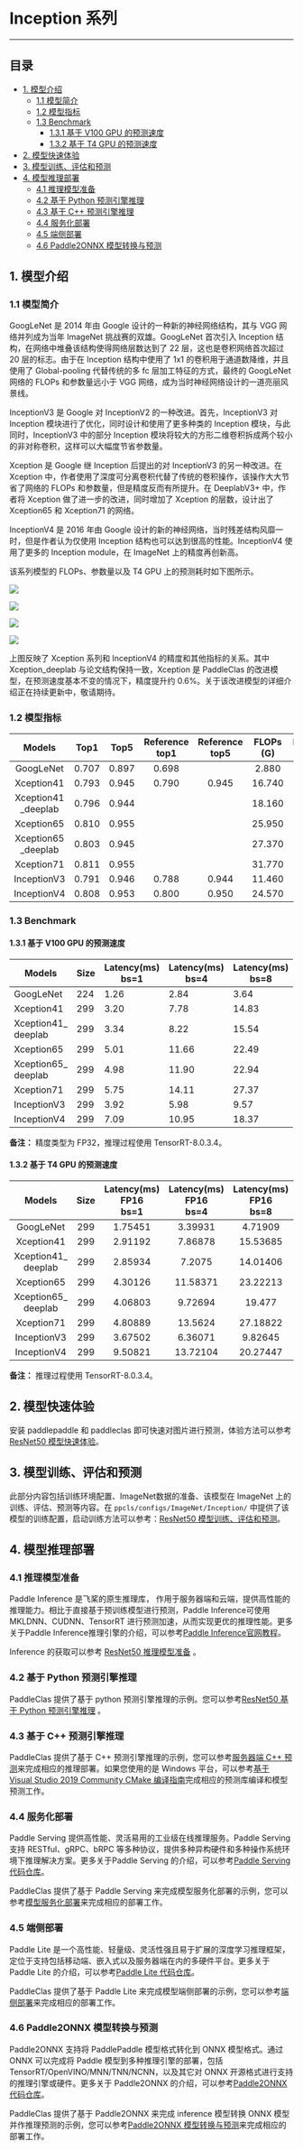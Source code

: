 # Inception 系列
-----

## 目录

- [1. 模型介绍](#1)
    - [1.1 模型简介](#1.1)
    - [1.2 模型指标](#1.2)
    - [1.3 Benchmark](#1.3)
      - [1.3.1 基于 V100 GPU 的预测速度](#1.3.1)
      - [1.3.2 基于 T4 GPU 的预测速度](#1.3.2)
- [2. 模型快速体验](#2)
- [3. 模型训练、评估和预测](#3)
- [4. 模型推理部署](#4)
  - [4.1 推理模型准备](#4.1)
  - [4.2 基于 Python 预测引擎推理](#4.2)
  - [4.3 基于 C++ 预测引擎推理](#4.3)
  - [4.4 服务化部署](#4.4)
  - [4.5 端侧部署](#4.5)
  - [4.6 Paddle2ONNX 模型转换与预测](#4.6)

<a name='1'></a>

## 1. 模型介绍

<a name='1.1'></a>

### 1.1 模型简介

GoogLeNet 是 2014 年由 Google 设计的一种新的神经网络结构，其与 VGG 网络并列成为当年 ImageNet 挑战赛的双雄。GoogLeNet 首次引入 Inception 结构，在网络中堆叠该结构使得网络层数达到了 22 层，这也是卷积网络首次超过 20 层的标志。由于在 Inception 结构中使用了 1x1 的卷积用于通道数降维，并且使用了 Global-pooling 代替传统的多 fc 层加工特征的方式，最终的 GoogLeNet 网络的 FLOPs 和参数量远小于 VGG 网络，成为当时神经网络设计的一道亮丽风景线。

InceptionV3 是 Google 对 InceptionV2 的一种改进。首先，InceptionV3 对 Inception 模块进行了优化，同时设计和使用了更多种类的 Inception 模块，与此同时，InceptionV3 中的部分 Inception 模块将较大的方形二维卷积拆成两个较小的非对称卷积，这样可以大幅度节省参数量。

Xception 是 Google 继 Inception 后提出的对 InceptionV3 的另一种改进。在 Xception 中，作者使用了深度可分离卷积代替了传统的卷积操作，该操作大大节省了网络的 FLOPs 和参数量，但是精度反而有所提升。在 DeeplabV3+ 中，作者将 Xception 做了进一步的改进，同时增加了 Xception 的层数，设计出了 Xception65 和 Xception71 的网络。

InceptionV4 是 2016 年由 Google 设计的新的神经网络，当时残差结构风靡一时，但是作者认为仅使用 Inception 结构也可以达到很高的性能。InceptionV4 使用了更多的 Inception module，在 ImageNet 上的精度再创新高。

该系列模型的 FLOPs、参数量以及 T4 GPU 上的预测耗时如下图所示。

![](../../../images/models/T4_benchmark/t4.fp32.bs4.Inception.flops.png)

![](../../../images/models/T4_benchmark/t4.fp32.bs4.Inception.params.png)

![](../../../images/models/T4_benchmark/t4.fp32.bs4.Inception.png)

![](../../../images/models/T4_benchmark/t4.fp16.bs4.Inception.png)

上图反映了 Xception 系列和 InceptionV4 的精度和其他指标的关系。其中 Xception_deeplab 与论文结构保持一致，Xception 是 PaddleClas 的改进模型，在预测速度基本不变的情况下，精度提升约 0.6%。关于该改进模型的详细介绍正在持续更新中，敬请期待。

<a name='1.2'></a>

### 1.2 模型指标

| Models             | Top1   | Top5   | Reference<br>top1 | Reference<br>top5 | FLOPs<br>(G) | Params<br>(M) |
|:--:|:--:|:--:|:--:|:--:|:--:|:--:|
| GoogLeNet          | 0.707  | 0.897  | 0.698             |                   | 2.880        | 8.460             |
| Xception41         | 0.793  | 0.945  | 0.790             | 0.945             | 16.740       | 22.690            |
| Xception41<br>_deeplab | 0.796  | 0.944  |                   |                   | 18.160       | 26.730            |
| Xception65         | 0.810  | 0.955  |                   |                   | 25.950       | 35.480            |
| Xception65<br>_deeplab | 0.803  | 0.945  |                   |                   | 27.370       | 39.520            |
| Xception71         | 0.811  | 0.955  |                   |                   | 31.770       | 37.280            |
| InceptionV3        | 0.791  | 0.946  | 0.788             | 0.944             | 11.460       | 23.830            |
| InceptionV4        | 0.808  | 0.953  | 0.800             | 0.950             | 24.570       | 42.680            |

### 1.3 Benchmark

<a name='1.3.1'></a>

#### 1.3.1 基于 V100 GPU 的预测速度

| Models      | Size | Latency(ms)<br>bs=1 | Latency(ms)<br>bs=4 | Latency(ms)<br>bs=8 |
|------------------------|-------------------|------------------------|------------------------|------------------------|
| GoogLeNet              | 224       | 1.26 | 2.84 | 3.64 |
| Xception41             | 299       | 3.20 | 7.78 | 14.83 |
| Xception41_<br>deeplab | 299       | 3.34 | 8.22 | 15.54 |
| Xception65             | 299       | 5.01 | 11.66 | 22.49 |
| Xception65_<br>deeplab | 299       | 4.98 | 11.90 | 22.94 |
| Xception71             | 299       | 5.75 | 14.11 | 27.37 |
| InceptionV3            | 299       | 3.92 | 5.98 | 9.57 |
| InceptionV4            | 299       | 7.09 | 10.95 | 18.37 |

**备注：** 精度类型为 FP32，推理过程使用 TensorRT-8.0.3.4。

<a name='1.3.2'></a>

#### 1.3.2 基于 T4 GPU 的预测速度

| Models            | Size | Latency(ms)<br>FP16<br>bs=1 | Latency(ms)<br>FP16<br>bs=4 | Latency(ms)<br>FP16<br>bs=8 | Latency(ms)<br>FP32<br>bs=1 | Latency(ms)<br>FP32<br>bs=4 | Latency(ms)<br>FP32<br>bs=8 |
|:--:|:--:|:--:|:--:|:--:|:--:|:--:|:--:|
| GoogLeNet          | 299 | 1.75451                      | 3.39931                      | 4.71909                      | 1.88038                      | 4.48882                      | 6.94035                      |
| Xception41         | 299 | 2.91192                      | 7.86878                      | 15.53685                     | 4.96939                      | 17.01361                     | 32.67831                     |
| Xception41_<br>deeplab | 299 | 2.85934                      | 7.2075                       | 14.01406                     | 5.33541                      | 17.55938                     | 33.76232                     |
| Xception65         | 299 | 4.30126                      | 11.58371                     | 23.22213                     | 7.26158                      | 25.88778                     | 53.45426                     |
| Xception65_<br>deeplab | 299 | 4.06803                      | 9.72694                      | 19.477                       | 7.60208                      | 26.03699                     | 54.74724                     |
| Xception71         | 299 | 4.80889                      | 13.5624                      | 27.18822                     | 8.72457                      | 31.55549                     | 69.31018                     |
| InceptionV3        | 299 | 3.67502                      | 6.36071                     | 9.82645                     | 6.64054                     | 13.53630                     | 22.17355                     |
| InceptionV4        | 299 | 9.50821                      | 13.72104                     | 20.27447                     | 12.99342                     | 25.23416                     | 43.56121                     |

**备注：** 推理过程使用 TensorRT-8.0.3.4。

<a name="2"></a>  

## 2. 模型快速体验

安装 paddlepaddle 和 paddleclas 即可快速对图片进行预测，体验方法可以参考[ResNet50 模型快速体验](./ResNet.md#2-模型快速体验)。

<a name="3"></a>

## 3. 模型训练、评估和预测

此部分内容包括训练环境配置、ImageNet数据的准备、该模型在 ImageNet 上的训练、评估、预测等内容。在 `ppcls/configs/ImageNet/Inception/` 中提供了该模型的训练配置，启动训练方法可以参考：[ResNet50 模型训练、评估和预测](./ResNet.md#3-模型训练评估和预测)。

<a name="4"></a>

## 4. 模型推理部署

<a name="4.1"></a>

### 4.1 推理模型准备

Paddle Inference 是飞桨的原生推理库， 作用于服务器端和云端，提供高性能的推理能力。相比于直接基于预训练模型进行预测，Paddle Inference可使用 MKLDNN、CUDNN、TensorRT 进行预测加速，从而实现更优的推理性能。更多关于Paddle Inference推理引擎的介绍，可以参考[Paddle Inference官网教程](https://www.paddlepaddle.org.cn/documentation/docs/zh/guides/infer/inference/inference_cn.html)。

Inference 的获取可以参考 [ResNet50 推理模型准备](./ResNet.md#41-推理模型准备) 。

<a name="4.2"></a>

### 4.2 基于 Python 预测引擎推理

PaddleClas 提供了基于 python 预测引擎推理的示例。您可以参考[ResNet50 基于 Python 预测引擎推理](./ResNet.md#42-基于-python-预测引擎推理) 。

<a name="4.3"></a>

### 4.3 基于 C++ 预测引擎推理

PaddleClas 提供了基于 C++ 预测引擎推理的示例，您可以参考[服务器端 C++ 预测](../../deployment/image_classification/cpp/linux.md)来完成相应的推理部署。如果您使用的是 Windows 平台，可以参考[基于 Visual Studio 2019 Community CMake 编译指南](../../deployment/image_classification/cpp/windows.md)完成相应的预测库编译和模型预测工作。

<a name="4.4"></a>

### 4.4 服务化部署

Paddle Serving 提供高性能、灵活易用的工业级在线推理服务。Paddle Serving 支持 RESTful、gRPC、bRPC 等多种协议，提供多种异构硬件和多种操作系统环境下推理解决方案。更多关于Paddle Serving 的介绍，可以参考[Paddle Serving 代码仓库](https://github.com/PaddlePaddle/Serving)。

PaddleClas 提供了基于 Paddle Serving 来完成模型服务化部署的示例，您可以参考[模型服务化部署](../../deployment/image_classification/paddle_serving.md)来完成相应的部署工作。

<a name="4.5"></a>

### 4.5 端侧部署

Paddle Lite 是一个高性能、轻量级、灵活性强且易于扩展的深度学习推理框架，定位于支持包括移动端、嵌入式以及服务器端在内的多硬件平台。更多关于 Paddle Lite 的介绍，可以参考[Paddle Lite 代码仓库](https://github.com/PaddlePaddle/Paddle-Lite)。

PaddleClas 提供了基于 Paddle Lite 来完成模型端侧部署的示例，您可以参考[端侧部署](../../deployment/image_classification/paddle_lite.md)来完成相应的部署工作。

<a name="4.6"></a>

### 4.6 Paddle2ONNX 模型转换与预测

Paddle2ONNX 支持将 PaddlePaddle 模型格式转化到 ONNX 模型格式。通过 ONNX 可以完成将 Paddle 模型到多种推理引擎的部署，包括TensorRT/OpenVINO/MNN/TNN/NCNN，以及其它对 ONNX 开源格式进行支持的推理引擎或硬件。更多关于 Paddle2ONNX 的介绍，可以参考[Paddle2ONNX 代码仓库](https://github.com/PaddlePaddle/Paddle2ONNX)。

PaddleClas 提供了基于 Paddle2ONNX 来完成 inference 模型转换 ONNX 模型并作推理预测的示例，您可以参考[Paddle2ONNX 模型转换与预测](../../deployment/image_classification/paddle2onnx.md)来完成相应的部署工作。
